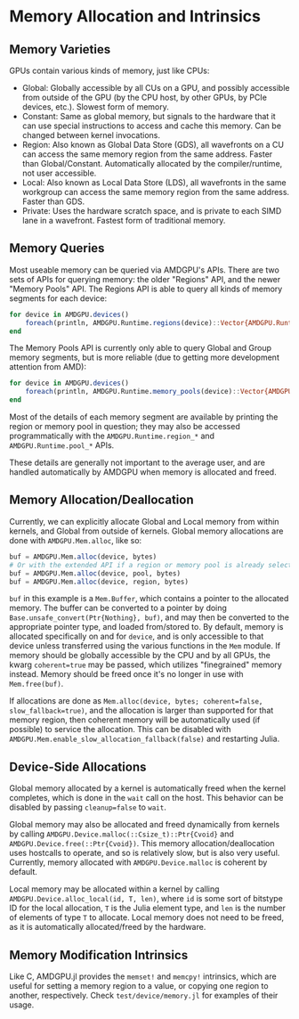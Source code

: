 # Memory Allocation and Intrinsics

## Memory Varieties

GPUs contain various kinds of memory, just like CPUs:

- Global: Globally accessible by all CUs on a GPU, and possibly accessible from outside of the GPU (by the CPU host, by other GPUs, by PCIe devices, etc.). Slowest form of memory.
- Constant: Same as global memory, but signals to the hardware that it can use special instructions to access and cache this memory. Can be changed between kernel invocations.
- Region: Also known as Global Data Store (GDS), all wavefronts on a CU can access the same memory region from the same address. Faster than Global/Constant. Automatically allocated by the compiler/runtime, not user accessible.
- Local: Also known as Local Data Store (LDS), all wavefronts in the same workgroup can access the same memory region from the same address. Faster than GDS.
- Private: Uses the hardware scratch space, and is private to each SIMD lane in a wavefront. Fastest form of traditional memory.

## Memory Queries

Most useable memory can be queried via AMDGPU's APIs. There are two sets of
APIs for querying memory: the older "Regions" API, and the newer "Memory Pools"
API. The Regions API is able to query all kinds of memory segments for each
device:

```julia
for device in AMDGPU.devices()
    foreach(println, AMDGPU.Runtime.regions(device)::Vector{AMDGPU.Runtime.ROCMemoryRegion})
end
```

The Memory Pools API is currently only able to query Global and Group memory
segments, but is more reliable (due to getting more development attention from
AMD):

```julia
for device in AMDGPU.devices()
    foreach(println, AMDGPU.Runtime.memory_pools(device)::Vector{AMDGPU.Runtime.ROCMemoryPool})
end
```

Most of the details of each memory segment are available by printing the region
or memory pool in question; they may also be accessed programmatically with the
`AMDGPU.Runtime.region_*` and `AMDGPU.Runtime.pool_*` APIs.

These details are generally not important to the average user, and are handled
automatically by AMDGPU when memory is allocated and freed.

## Memory Allocation/Deallocation

Currently, we can explicitly allocate Global and Local memory from within
kernels, and Global from outside of kernels. Global memory allocations are done
with `AMDGPU.Mem.alloc`, like so:

```julia
buf = AMDGPU.Mem.alloc(device, bytes)
# Or with the extended API if a region or memory pool is already selected:
buf = AMDGPU.Mem.alloc(device, pool, bytes)
buf = AMDGPU.Mem.alloc(device, region, bytes)
```

`buf` in this example is a `Mem.Buffer`, which contains a pointer
to the allocated memory. The buffer can be converted to a pointer by doing
`Base.unsafe_convert(Ptr{Nothing}, buf)`, and may then be converted to the
appropriate pointer type, and loaded from/stored to. By default, memory is
allocated specifically on and for `device`, and is only accessible to that
device unless transferred using the various functions in the `Mem` module. If
memory should be globally accessible by the CPU and by all GPUs, the kwarg
`coherent=true` may be passed, which utilizes "finegrained" memory instead.
Memory should be freed once it's no longer in use with `Mem.free(buf)`.

If allocations are done as
`Mem.alloc(device, bytes; coherent=false, slow_fallback=true)`, and the
allocation is larger than supported for that memory region, then coherent
memory will be automatically used (if possible) to service the allocation. This
can be disabled with `AMDGPU.Mem.enable_slow_allocation_fallback(false)` and
restarting Julia.

## Device-Side Allocations

Global memory allocated by a kernel is automatically freed when the kernel
completes, which is done in the `wait` call on the host. This behavior can be
disabled by passing `cleanup=false` to `wait`.

Global memory may also be allocated and freed dynamically from kernels by
calling `AMDGPU.Device.malloc(::Csize_t)::Ptr{Cvoid}` and
`AMDGPU.Device.free(::Ptr{Cvoid})`.  This memory allocation/deallocation uses
hostcalls to operate, and so is relatively slow, but is also very useful.
Currently, memory allocated with `AMDGPU.Device.malloc` is coherent by default.

Local memory may be allocated within a kernel by calling
`AMDGPU.Device.alloc_local(id, T, len)`, where `id` is some sort of bitstype ID
for the local allocation, `T` is the Julia element type, and `len` is the
number of elements of type `T` to allocate. Local memory does not need to be
freed, as it is automatically allocated/freed by the hardware.

## Memory Modification Intrinsics

Like C, AMDGPU.jl provides the `memset!` and `memcpy!` intrinsics, which are
useful for setting a memory region to a value, or copying one region to
another, respectively. Check `test/device/memory.jl` for examples of their
usage.
